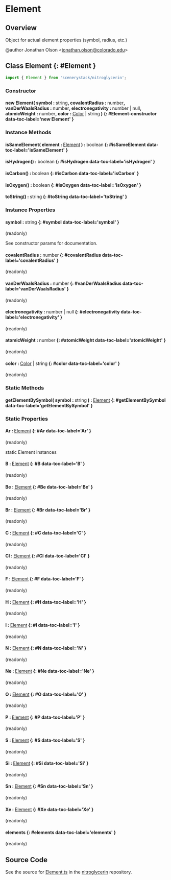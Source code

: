 # Element

## Overview

Object for actual element properties (symbol, radius, etc.)

@author Jonathan Olson &lt;jonathan.olson@colorado.edu&gt;

## Class Element {: #Element }


```js
import { Element } from 'scenerystack/nitroglycerin';
```
### Constructor

#### new Element( symbol : <span style="font-weight: 400;"><span style="color: hsla(calc(var(--md-hue) + 180deg),80%,40%,1);">string</span></span>, covalentRadius : <span style="font-weight: 400;"><span style="color: hsla(calc(var(--md-hue) + 180deg),80%,40%,1);">number</span></span>, vanDerWaalsRadius : <span style="font-weight: 400;"><span style="color: hsla(calc(var(--md-hue) + 180deg),80%,40%,1);">number</span></span>, electronegativity : <span style="font-weight: 400;"><span style="color: hsla(calc(var(--md-hue) + 180deg),80%,40%,1);">number</span> | <span style="color: hsla(calc(var(--md-hue) + 180deg),80%,40%,1);">null</span></span>, atomicWeight : <span style="font-weight: 400;"><span style="color: hsla(calc(var(--md-hue) + 180deg),80%,40%,1);">number</span></span>, color : <span style="font-weight: 400;">[Color](../scenery/Color.md) | <span style="color: hsla(calc(var(--md-hue) + 180deg),80%,40%,1);">string</span></span> ) {: #Element-constructor data-toc-label='new Element' }

### Instance Methods

#### isSameElement( element : <span style="font-weight: 400;">[Element](../nitroglycerin/Element.md)</span> ) : <span style="font-weight: 400;"><span style="color: hsla(calc(var(--md-hue) + 180deg),80%,40%,1);">boolean</span></span> {: #isSameElement data-toc-label='isSameElement' }

#### isHydrogen() : <span style="font-weight: 400;"><span style="color: hsla(calc(var(--md-hue) + 180deg),80%,40%,1);">boolean</span></span> {: #isHydrogen data-toc-label='isHydrogen' }

#### isCarbon() : <span style="font-weight: 400;"><span style="color: hsla(calc(var(--md-hue) + 180deg),80%,40%,1);">boolean</span></span> {: #isCarbon data-toc-label='isCarbon' }

#### isOxygen() : <span style="font-weight: 400;"><span style="color: hsla(calc(var(--md-hue) + 180deg),80%,40%,1);">boolean</span></span> {: #isOxygen data-toc-label='isOxygen' }

#### toString() : <span style="font-weight: 400;"><span style="color: hsla(calc(var(--md-hue) + 180deg),80%,40%,1);">string</span></span> {: #toString data-toc-label='toString' }

### Instance Properties

#### symbol : <span style="font-weight: 400;"><span style="color: hsla(calc(var(--md-hue) + 180deg),80%,40%,1);">string</span></span> {: #symbol data-toc-label='symbol' }

(readonly)

See constructor params for documentation.

#### covalentRadius : <span style="font-weight: 400;"><span style="color: hsla(calc(var(--md-hue) + 180deg),80%,40%,1);">number</span></span> {: #covalentRadius data-toc-label='covalentRadius' }

(readonly)

#### vanDerWaalsRadius : <span style="font-weight: 400;"><span style="color: hsla(calc(var(--md-hue) + 180deg),80%,40%,1);">number</span></span> {: #vanDerWaalsRadius data-toc-label='vanDerWaalsRadius' }

(readonly)

#### electronegativity : <span style="font-weight: 400;"><span style="color: hsla(calc(var(--md-hue) + 180deg),80%,40%,1);">number</span> | <span style="color: hsla(calc(var(--md-hue) + 180deg),80%,40%,1);">null</span></span> {: #electronegativity data-toc-label='electronegativity' }

(readonly)

#### atomicWeight : <span style="font-weight: 400;"><span style="color: hsla(calc(var(--md-hue) + 180deg),80%,40%,1);">number</span></span> {: #atomicWeight data-toc-label='atomicWeight' }

(readonly)

#### color : <span style="font-weight: 400;">[Color](../scenery/Color.md) | <span style="color: hsla(calc(var(--md-hue) + 180deg),80%,40%,1);">string</span></span> {: #color data-toc-label='color' }

(readonly)

### Static Methods

#### getElementBySymbol( symbol : <span style="font-weight: 400;"><span style="color: hsla(calc(var(--md-hue) + 180deg),80%,40%,1);">string</span></span> ) : <span style="font-weight: 400;">[Element](../nitroglycerin/Element.md)</span> {: #getElementBySymbol data-toc-label='getElementBySymbol' }

### Static Properties

#### Ar : <span style="font-weight: 400;">[Element](../nitroglycerin/Element.md)</span> {: #Ar data-toc-label='Ar' }

(readonly)

static Element instances

#### B : <span style="font-weight: 400;">[Element](../nitroglycerin/Element.md)</span> {: #B data-toc-label='B' }

(readonly)

#### Be : <span style="font-weight: 400;">[Element](../nitroglycerin/Element.md)</span> {: #Be data-toc-label='Be' }

(readonly)

#### Br : <span style="font-weight: 400;">[Element](../nitroglycerin/Element.md)</span> {: #Br data-toc-label='Br' }

(readonly)

#### C : <span style="font-weight: 400;">[Element](../nitroglycerin/Element.md)</span> {: #C data-toc-label='C' }

(readonly)

#### Cl : <span style="font-weight: 400;">[Element](../nitroglycerin/Element.md)</span> {: #Cl data-toc-label='Cl' }

(readonly)

#### F : <span style="font-weight: 400;">[Element](../nitroglycerin/Element.md)</span> {: #F data-toc-label='F' }

(readonly)

#### H : <span style="font-weight: 400;">[Element](../nitroglycerin/Element.md)</span> {: #H data-toc-label='H' }

(readonly)

#### I : <span style="font-weight: 400;">[Element](../nitroglycerin/Element.md)</span> {: #I data-toc-label='I' }

(readonly)

#### N : <span style="font-weight: 400;">[Element](../nitroglycerin/Element.md)</span> {: #N data-toc-label='N' }

(readonly)

#### Ne : <span style="font-weight: 400;">[Element](../nitroglycerin/Element.md)</span> {: #Ne data-toc-label='Ne' }

(readonly)

#### O : <span style="font-weight: 400;">[Element](../nitroglycerin/Element.md)</span> {: #O data-toc-label='O' }

(readonly)

#### P : <span style="font-weight: 400;">[Element](../nitroglycerin/Element.md)</span> {: #P data-toc-label='P' }

(readonly)

#### S : <span style="font-weight: 400;">[Element](../nitroglycerin/Element.md)</span> {: #S data-toc-label='S' }

(readonly)

#### Si : <span style="font-weight: 400;">[Element](../nitroglycerin/Element.md)</span> {: #Si data-toc-label='Si' }

(readonly)

#### Sn : <span style="font-weight: 400;">[Element](../nitroglycerin/Element.md)</span> {: #Sn data-toc-label='Sn' }

(readonly)

#### Xe : <span style="font-weight: 400;">[Element](../nitroglycerin/Element.md)</span> {: #Xe data-toc-label='Xe' }

(readonly)

#### elements {: #elements data-toc-label='elements' }

(readonly)



## Source Code

See the source for [Element.ts](https://github.com/phetsims/nitroglycerin/blob/main/js/Element.ts) in the [nitroglycerin](https://github.com/phetsims/nitroglycerin) repository.
